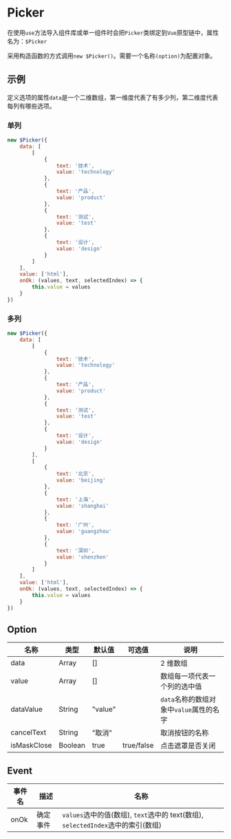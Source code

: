 # Picker

在使用`use`方法导入组件库或单一组件时会把`Picker`类绑定到`Vue`原型链中，属性名为：`$Picker`

采用构造函数的方式调用`new $Picker()`。需要一个名称`(option)`为配置对象。

## 示例

定义选项的属性`data`是一个二维数组，第一维度代表了有多少列，第二维度代表每列有哪些选项。

### 单列

```javascript
new $Picker({
	data: [
		[
			{
				text: '技术',
				value: 'technology'
			},
			{
				text: '产品',
				value: 'product'
			},
			{
				text: '测试',
				value: 'test'
			},
			{
				text: '设计',
				value: 'design'
			}
		]
	],
	value: ['html'],
	onOk: (values, text, selectedIndex) => {
		this.value = values
	}
})
```

### 多列

```javascript
new $Picker({
	data: [
		[
			{
				text: '技术',
				value: 'technology'
			},
			{
				text: '产品',
				value: 'product'
			},
			{
				text: '测试',
				value: 'test'
			},
			{
				text: '设计',
				value: 'design'
			}
		],
		[
			{
				text: '北京',
				value: 'beijing'
			},
			{
				text: '上海',
				value: 'shanghai'
			},
			{
				text: '广州',
				value: 'guangzhou'
			},
			{
				text: '深圳',
				value: 'shenzhen'
			}
		]
	],
	value: ['html'],
	onOk: (values, text, selectedIndex) => {
		this.value = values
	}
})
```

## Option

| 名称        | 类型    | 默认值  | 可选值     | 说明                                    |
| ----------- | ------- | ------- | ---------- | --------------------------------------- |
| data        | Array   | []      |            | 2 维数组                                |
| value       | Array   | []      |            | 数组每一项代表一个列的选中值            |
| dataValue   | String  | "value" |            | `data`名称的数组对象中`value`属性的名字 |
| cancelText  | String  | "取消"  |            | 取消按钮的名称                          |
| isMaskClose | Boolean | true    | true/false | 点击遮罩是否关闭                        |

## Event

| 事件名 | 描述     | 名称                                                                             |
| ------ | -------- | -------------------------------------------------------------------------------- |
| onOk   | 确定事件 | `values`选中的值(数组), `text`选中的 text(数组), `selectedIndex`选中的索引(数组) |
